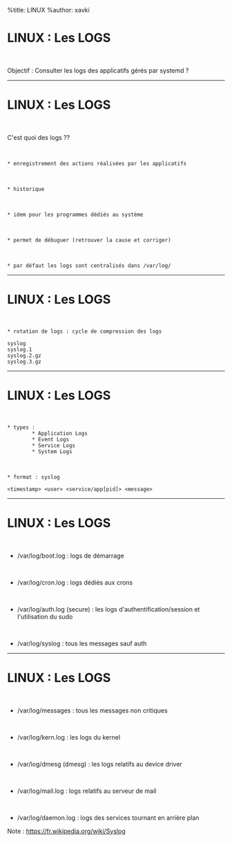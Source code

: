 %title: LINUX
%author: xavki


# LINUX : Les LOGS


<br>


Objectif : Consulter les logs des applicatifs gérés par systemd ?


----------------------------------------------------------------------------------

# LINUX : Les LOGS

<br>

C'est quoi des logs ??

<br>

	* enregistrement des actions réalisées par les applicatifs

<br>

	* historique

<br>

	* idem pour les programmes dédiés au système

<br>

	* permet de débuguer (retrouver la cause et corriger)

<br>

	* par défaut les logs sont centralisés dans /var/log/

----------------------------------------------------------------------------------

# LINUX : Les LOGS

<br>

	* rotation de logs : cycle de compression des logs

```
syslog
syslog.1
syslog.2.gz
syslog.3.gz
```

----------------------------------------------------------------------------------

# LINUX : Les LOGS


<br>

	* types : 
			* Application Logs
			* Event Logs
			* Service Logs
			* System Logs

<br>

	* format : syslog

```
<timestamp> <user> <service/app[pid]> <message>
```

----------------------------------------------------------------------------------

# LINUX : Les LOGS

<br>

* /var/log/boot.log : logs de démarrage

<br>

* /var/log/cron.log : logs dédiés aux crons

<br>

* /var/log/auth.log (secure) : les logs d'authentification/session et l'utilisation du sudo

<br>

* /var/log/syslog : tous les messages sauf auth

----------------------------------------------------------------------------------

# LINUX : Les LOGS

<br>

* /var/log/messages : tous les messages non critiques

<br>

* /var/log/kern.log : les logs du kernel

<br>

* /var/log/dmesg (dmesg) : les logs relatifs au device driver

<br>

* /var/log/mail.log : logs relatifs au serveur de mail

<br>

* /var/log/daemon.log : logs des services tournant en arrière plan

Note : https://fr.wikipedia.org/wiki/Syslog
